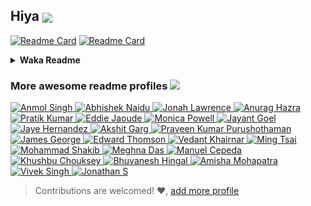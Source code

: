 ## Hiya <img align="center" src="https://media.giphy.com/media/1fhj2FW0661V3Nb2Me/giphy.gif" width="50">

[![Readme Card](https://github-readme-stats.vercel.app/api?username=ming-tsai&show_icons=true&theme=buefy&hide_border=true)](https://github.com/anuraghazra/github-readme-stats)
[![Readme Card](https://github-readme-streak-stats.herokuapp.com/?user=ming-tsai&theme=buefy&hide_border=true)](https://github.com/DenverCoder1/github-readme-streak-stats)


<details><summary><strong>Waka Readme</strong></summary>

<!--START_SECTION:waka-->
![Code Time](http://img.shields.io/badge/Code%20Time-0%20secs-blue)

![Profile Views](http://img.shields.io/badge/Profile%20Views-2-blue)

**🐱 My GitHub Data** 

> 🏆 443 Contributions in the Year 2022
 > 
> 📦 37.6 kB Used in GitHub's Storage 
 > 
> 💼 Opted to Hire
 > 
> 📜 27 Public Repositories 
 > 
> 🔑 5 Private Repositories  
 > 
**I'm an Early 🐤** 

```text
🌞 Morning    229 commits    ██████░░░░░░░░░░░░░░░░░░░   24.21% 
🌆 Daytime    296 commits    ███████░░░░░░░░░░░░░░░░░░   31.29% 
🌃 Evening    418 commits    ███████████░░░░░░░░░░░░░░   44.19% 
🌙 Night      3 commits      ░░░░░░░░░░░░░░░░░░░░░░░░░   0.32%

```
📅 **I'm Most Productive on Sunday** 

```text
Monday       107 commits    ██░░░░░░░░░░░░░░░░░░░░░░░   11.31% 
Tuesday      157 commits    ████░░░░░░░░░░░░░░░░░░░░░   16.6% 
Wednesday    118 commits    ███░░░░░░░░░░░░░░░░░░░░░░   12.47% 
Thursday     130 commits    ███░░░░░░░░░░░░░░░░░░░░░░   13.74% 
Friday       154 commits    ████░░░░░░░░░░░░░░░░░░░░░   16.28% 
Saturday     115 commits    ███░░░░░░░░░░░░░░░░░░░░░░   12.16% 
Sunday       165 commits    ████░░░░░░░░░░░░░░░░░░░░░   17.44%

```


📊 **This Week I Spent My Time On** 

```text
⌚︎ Time Zone: America/La_Paz

💬 Programming Languages: 
No Activity Tracked This Week

🔥 Editors: 
No Activity Tracked This Week

```

**I Mostly Code in TypeScript** 

```text
TypeScript               9 repos             █████████░░░░░░░░░░░░░░░░   37.5% 
C#                       5 repos             █████░░░░░░░░░░░░░░░░░░░░   20.83% 
Java                     5 repos             █████░░░░░░░░░░░░░░░░░░░░   20.83% 
Vue                      3 repos             ███░░░░░░░░░░░░░░░░░░░░░░   12.5% 
Jupyter Notebook         1 repo              █░░░░░░░░░░░░░░░░░░░░░░░░   4.17%

```


**Timeline**

![Chart not found](https://raw.githubusercontent.com/ming-tsai/ming-tsai/master/charts/bar_graph.png) 


 Last Updated on 19/05/2022 00:50:25 UTC
<!--END_SECTION:waka-->

</details>

### More awesome readme profiles <img align="top" src="https://media.giphy.com/media/1ZDCwrqow6vioQX4Yi/giphy.gif" width="30">
<!--awesome-profiles:start-->
<a href="https://github.com/anmol098">
    <img src="https://avatars.githubusercontent.com/u/15426564?u=5b0a7a4764c8aa9f554cb3dea4a3eae2b7b6a8ec&v=4" alt="Anmol Singh" width="60px" height="60px">
</a>
<a href="https://github.com/abhisheknaiidu">
    <img src="https://avatars.githubusercontent.com/u/55599878?u=20125265c87bbeb0801d57796ccaaed48fc08706&v=4" alt="Abhishek Naidu" width="60px" height="60px">
</a>
<a href="https://github.com/DenverCoder1">
    <img src="https://avatars.githubusercontent.com/u/20955511?u=5bbdbfe0199b05d6ca913fb799236c8beedcd192&v=4" alt="Jonah Lawrence" width="60px" height="60px">
</a>
<a href="https://github.com/anuraghazra">
    <img src="https://avatars.githubusercontent.com/u/35374649?u=3125539259bebd2d8af05462a37f22a4fba763e4&v=4" alt="Anurag Hazra" width="60px" height="60px">
</a>
<a href="https://github.com/pr2tik1">
    <img src="https://avatars.githubusercontent.com/u/34391513?u=4fb7b548dbb05f3795a157462a5f74000af12e39&v=4" alt="Pratik Kumar" width="60px" height="60px">
</a>
<a href="https://github.com/eddiejaoude">
    <img src="https://avatars.githubusercontent.com/u/624760?v=4" alt="Eddie Jaoude" width="60px" height="60px">
</a>
<a href="https://github.com/M0nica">
    <img src="https://avatars.githubusercontent.com/u/6998954?u=78ef436473b15f90ae2a50e64883ebf39c0c1b1d&v=4" alt="Monica Powell" width="60px" height="60px">
</a>
<a href="https://github.com/JayantGoel001">
    <img src="https://avatars.githubusercontent.com/u/54479676?u=52c05b3b0c1ec7fea0a4520334e5d93e9b02e22e&v=4" alt="Jayant Goel" width="60px" height="60px">
</a>
<a href="https://github.com/jayehernandez">
    <img src="https://avatars.githubusercontent.com/u/13959651?u=7c7e8c32a1b6c838daca2b689376539288a8572a&v=4" alt="Jaye Hernandez" width="60px" height="60px">
</a>
<a href="https://github.com/gargakshit">
    <img src="https://avatars.githubusercontent.com/u/15605299?u=e424225b7795e522558a7812dd71443c4e6f3667&v=4" alt="Akshit Garg" width="60px" height="60px">
</a>
<a href="https://github.com/praveenscience">
    <img src="https://avatars.githubusercontent.com/u/1830380?u=74697d8b1cbf3e16adec7b411369afbd53ce4864&v=4" alt="Praveen Kumar Purushothaman" width="60px" height="60px">
</a>
<a href="https://github.com/jamesgeorge007">
    <img src="https://avatars.githubusercontent.com/u/25279263?u=4b3389d9cd2e2aa0eab21899cb7e5746a4889e31&v=4" alt="James George" width="60px" height="60px">
</a>
<a href="https://github.com/ethomson">
    <img src="https://avatars.githubusercontent.com/u/1130014?u=baab4900e651b50553a049146167b9e6b66a8a45&v=4" alt="Edward Thomson" width="60px" height="60px">
</a>
<a href="https://github.com/VedantKhairnar">
    <img src="https://avatars.githubusercontent.com/u/42309779?u=0756e1c5b65c5e40ec0a4120081a56e97611f460&v=4" alt="Vedant Khairnar" width="60px" height="60px">
</a>
<a href="https://github.com/ming-tsai">
    <img src="https://avatars.githubusercontent.com/u/37890026?u=43559caf43dedba5fb5df816788153b4d2e00f7f&v=4" alt="Ming Tsai" width="60px" height="60px">
</a>
<a href="https://github.com/Mo-Shakib">
    <img src="https://avatars.githubusercontent.com/u/50780268?u=88df72ca56fcb660d58074e3e21ab4d05a9b1486&v=4" alt="Mohammad Shakib" width="60px" height="60px">
</a>
<a href="https://github.com/Meghna-DAS">
    <img src="https://avatars.githubusercontent.com/u/55181652?u=5a98470282e26e8610d9551dfd6e2122a336a79f&v=4" alt="Meghna Das" width="60px" height="60px">
</a>
<a href="https://github.com/mecm1993">
    <img src="https://avatars.githubusercontent.com/u/8043309?v=4" alt="Manuel Cepeda" width="60px" height="60px">
</a>
<a href="https://github.com/ChoukseyKhushbu">
    <img src="https://avatars.githubusercontent.com/u/48558044?u=e5b8301423907004b7b020fccd5cf284eb78fa59&v=4" alt="Khushbu Chouksey" width="60px" height="60px">
</a>
<a href="https://github.com/BhuvaneshHingal">
    <img src="https://avatars.githubusercontent.com/u/58567847?u=a326a2c8d5dcd311130910db488f7732d24caf25&v=4" alt="Bhuvanesh Hingal" width="60px" height="60px">
</a>
<a href="https://github.com/Amisha-Mohapatra">
    <img src="https://avatars.githubusercontent.com/u/68538660?u=35b3e3a15aa2903462e37a1be3c0f47adbea101d&v=4" alt="Amisha Mohapatra" width="60px" height="60px">
</a>
<a href="https://github.com/vivmost">
    <img src="https://avatars.githubusercontent.com/u/58110469?u=c1ea80d369577542525da58c9e2715e8dc42adef&v=4" alt="Vivek Singh" width="60px" height="60px">
</a>
<a href="https://github.com/TGTGamer">
    <img src="https://avatars.githubusercontent.com/u/11413796?v=4" alt="Jonathan S" width="60px" height="60px">
</a>

<!--awesome-profiles:end-->
<br />

> Contributions are welcomed! ❤, [add more profile](https://github.com/ming-tsai/ming-tsai/edit/master/src/data/users.ts)
